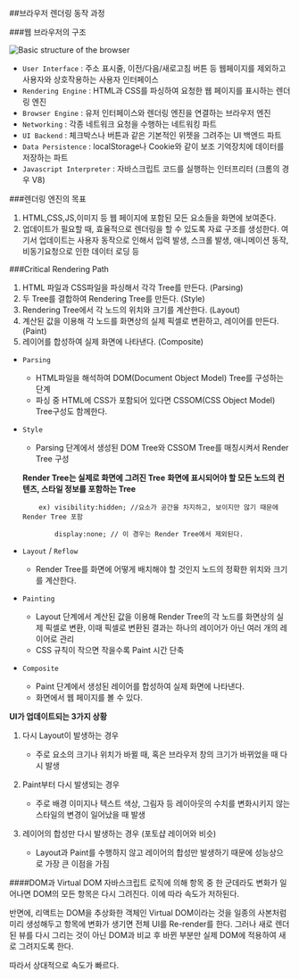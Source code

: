 ##브라우저 렌더링 동작 과정

###웹 브라우저의 구조

![Basic structure of the browser](https://blog.kakaocdn.net/dn/99dKj/btqIl9g441B/2zBd7Ya63bkgHiSdM8Vm4k/img.png)

- `User Interface` : 주소 표시줄, 이전/다음/새로고침 버튼 등 웹페이지를 제외하고 사용자와 상호작용하는 사용자 인터페이스
- `Rendering Engine` : HTML과 CSS를 파싱하여 요청한 웹 페이지를 표시하는 렌더링 엔진
- `Browser Engine` : 유저 인터페이스와 렌더링 엔진을 연결하는 브라우저 엔진
- `Networking` : 각종 네트워크 요청을 수행하는 네트워킹 파트
- `UI Backend` : 체크박스나 버튼과 같은 기본적인 위젯을 그려주는 UI 백엔드 파트
- `Data Persistence` : localStorage나 Cookie와 같이 보조 기억장치에 데이터를 저장하는 파트
- `Javascript Interpreter` : 자바스크립트 코드를 실행하는 인터프리터 (크롬의 경우 V8)

###렌더링 엔진의 목표

1. HTML,CSS,JS,이미지 등 웹 페이지에 포함된 모든 요소들을 화면에 보여준다.
2. 업데이트가 필요할 때, 효율적으로 렌더링을 할 수 있도록 자료 구조를 생성한다.
   여기서 업데이트는 사용자 동작으로 인해서 입력 발생, 스크롤 발생, 애니메이션 동작, 비동기요청으로 인한 데이터 로딩 등

###Critical Rendering Path

1. HTML 파일과 CSS파일을 파싱해서 각각 Tree를 만든다. (Parsing)
2. 두 Tree를 결합하여 Rendering Tree를 만든다. (Style)
3. Rendering Tree에서 각 노드의 위치와 크기를 계산한다. (Layout)
4. 계산된 값을 이용해 각 노드를 화면상의 실제 픽셀로 변환하고, 레이어를 만든다.(Paint)
5. 레이어를 합성하여 실제 화면에 나타낸다. (Composite)

- `Parsing`

  - HTML파일을 해석하여 DOM(Document Object Model) Tree를 구성하는 단계 <br/>
  - 파싱 중 HTML에 CSS가 포함되어 있다면 CSSOM(CSS Object Model) Tree구성도 함께한다.
    <br/>

- `Style`

  - Parsing 단계에서 생성된 DOM Tree와 CSSOM Tree를 매칭시켜서 Render Tree 구성
    <br/>

  **Render Tree는 실제로 화면에 그려진 Tree**
  **화면에 표시되어야 할 모든 노드의 컨텐츠, 스타일 정보를 포함하는 Tree**

          ex) visibility:hidden; //요소가 공간을 차지하고, 보이지만 않기 때문에 Render Tree 포함

              display:none; // 이 경우는 Render Tree에서 제외된다.

- `Layout` / `Reflow`

  - Render Tree를 화면에 어떻게 배치해야 할 것인지 노드의 정확한 위치와 크기를 계산한다.
    <br/>

- `Painting`

  - Layout 단계에서 계산된 값을 이용해 Render Tree의 각 노드를 화면상의 실제 픽셀로 변환, 이때 픽셀로 변환된 결과는 하나의 레이어가 아닌 여러 개의 레이어로 관리
  - CSS 규칙이 작으면 작을수록 Paint 시간 단축
    <br/>

- `Composite`
  - Paint 단계에서 생성된 레이어를 합성하여 실제 화면에 나타낸다.
  - 화면에서 웹 페이지를 볼 수 있다.
    <br/>

**UI가 업데이트되는 3가지 상황**

1. 다시 Layout이 발생하는 경우

   - 주로 요소의 크기나 위치가 바뀔 때, 혹은 브라우저 창의 크기가 바뀌었을 때 다시 발생
     <br/>

2. Paint부터 다시 발생되는 경우

   - 주로 배경 이미지나 텍스트 색상, 그림자 등 레이아웃의 수치를 변화시키지 않는 스타일의 변경이 일어났을 때 발생
     <br/>

3. 레이어의 합성만 다시 발생하는 경우 (포토샵 레이어와 비슷)

   - Layout과 Paint를 수행하지 않고 레이어의 합성만 발생하기 때문에 성능상으로 가장 큰 이점을 가짐
     <br/>

####DOM과 Virtual DOM
자바스크립트 로직에 의해 항목 중 한 군데라도 변화가 일어나면 DOM의 모든 항목은 다시 그려진다. 이에 따라 속도가 저하된다.

반면에, 리액트는 DOM을 추상화한 객체인 Virtual DOM이라는 것을 일종의 사본처럼 미리 생성해두고 항목에 변화가 생기면 전체 UI를 Re-render를 한다. 그러나 새로 렌더된 뷰를 다시 그리는 것이 아닌 DOM과 비교 후 바뀐 부분만 실제 DOM에 적용하여 새로 그려지도록 한다.

따라서 상대적으로 속도가 빠르다.
